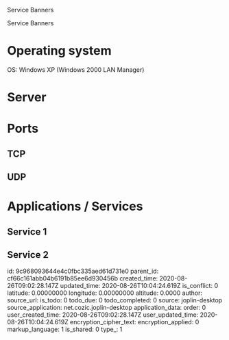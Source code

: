 Service Banners

Service Banners

# Operating system
OS: Windows XP (Windows 2000 LAN Manager)

# Server

# Ports
## TCP
## UDP

# Applications / Services
## Service 1
## Service 2

id: 9c968093644e4c0fbc335aed61d731e0
parent_id: cf66c161abb04b6191b85ee6d930456b
created_time: 2020-08-26T09:02:28.147Z
updated_time: 2020-08-26T10:04:24.619Z
is_conflict: 0
latitude: 0.00000000
longitude: 0.00000000
altitude: 0.0000
author: 
source_url: 
is_todo: 0
todo_due: 0
todo_completed: 0
source: joplin-desktop
source_application: net.cozic.joplin-desktop
application_data: 
order: 0
user_created_time: 2020-08-26T09:02:28.147Z
user_updated_time: 2020-08-26T10:04:24.619Z
encryption_cipher_text: 
encryption_applied: 0
markup_language: 1
is_shared: 0
type_: 1